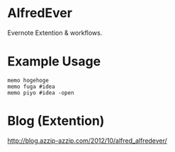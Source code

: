AlfredEver
==========

Evernote Extention & workflows.



Example Usage
=============

```
memo hogehoge
memo fuga #idea
memo piyo #idea -open
```


Blog (Extention)
=============
http://blog.azzip-azzip.com/2012/10/alfred_alfredever/